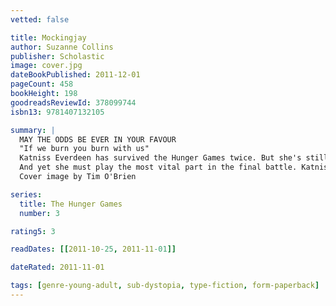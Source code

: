 ```yaml
---
vetted: false

title: Mockingjay
author: Suzanne Collins
publisher: Scholastic
image: cover.jpg
dateBookPublished: 2011-12-01
pageCount: 458
bookHeight: 198
goodreadsReviewId: 378099744
isbn13: 9781407132105

summary: |
  MAY THE ODDS BE EVER IN YOUR FAVOUR
  "If we burn you burn with us"
  Katniss Everdeen has survived the Hunger Games twice. But she's still not safe. A revolution is unfolding, and everyone, it seems, has had a hand in the carefully laid plans—everyone except Katniss.
  And yet she must play the most vital part in the final battle. Katniss must become their Mockingjay—the symbol of rebellion—no matter what the personal cost.
  Cover image by Tim O'Brien

series:
  title: The Hunger Games
  number: 3

rating5: 3

readDates: [[2011-10-25, 2011-11-01]]

dateRated: 2011-11-01

tags: [genre-young-adult, sub-dystopia, type-fiction, form-paperback]
---
```

